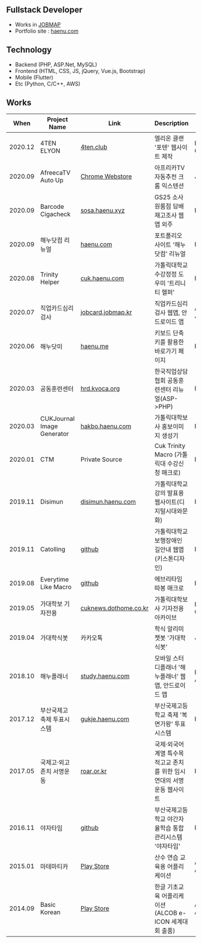 ## Fullstack Developer
  - Works in [JOBMAP][jm]
  - Portfolio site : [haenu.com][haenu]

## Technology
  - Backend (PHP, ASP.Net, MySQL)
  - Frontend (HTML, CSS, JS, jQuery, Vue.js, Bootstrap)
  - Mobile (Flutter)
  - Etc (Python, C/C++, AWS)

## Works
|When|Project Name|Link|Description|Tech|
|---|---|---|---|---|
|2020.12|4TEN ELYON|[4ten.club][4ten]|엘리온 클랜 '포텐' 웹사이트 제작|PHP, CodeIgniter3|
|2020.09|AfreecaTV Auto Up|[Chrome Webstore][afc_au]|아프리카TV 자동추천 크롬 익스텐션|Javascript|
|2020.09|Barcode Cigacheck|[sosa.haenu.xyz][sosa]|GS25 소사원룸점 담배재고조사 웹앱 외주|PHP|
|2020.09|해누닷컴 리뉴얼|[haenu.com][haenu]|포트폴리오 사이트 '해누닷컴' 리뉴얼|HTML|
|2020.08|Trinity Helper|[cuk.haenu.com][trinity_helper]|가톨릭대학교 수강정정 도우미 '트리니티 헬퍼'|PHP, Python|
|2020.07|직업카드심리검사|[jobcard.jobmap.kr][jobcard]|직업카드심리검사 웹앱, 안드로이드 앱|ASP.Net, Java(Android)|
|2020.06|해누닷미|[haenu.me][haenume]|키보드 단축키를 활용한 바로가기 페이지|PHP|
|2020.03|공동훈련센터|[hrd.kvoca.org][hrdkvoca]|한국직업상담협회 공동훈련센터 리뉴얼(ASP->PHP)|PHP|
|2020.03|CUKJournal Image Generator|[hakbo.haenu.com][hakboimg]|가톨릭대학보사 홍보이미지 생성기|PHP, Python|
|2020.01|CTM|Private Source|Cuk Trinity Macro (가톨릭대 수강신청 매크로)|Python|
|2019.11|Disimun|[disimun.haenu.com][disimun]|가톨릭대학교 강의 발표용 웹사이트(디지털시대와문화)|PHP|
|2019.11|Catolling|[github][catolling]|가톨릭대학교 보행장애인 길안내 웹앱(키스톤디자인)|PHP|
|2019.08|Everytime Like Macro|[github][eta]|에브리타임 따봉 매크로|Python|
|2019.05|가대학보 기자전용|[cuknews.dothome.co.kr][cuknews]|가톨릭대학보사 기자전용 아카이브|PHP, GNUBOARD|
|2019.04|가대학식봇|카카오톡|학식 알리미 챗봇 '가대학식봇'|Javascript|
|2018.10|해누플래너|[study.haenu.com][hp]|모바일 스터디플래너 '해누플래너' 웹앱, 안드로이드 앱|PHP, AppInventor|
|2017.12|부산국제고 축제 투표시스템|[gukje.haenu.com][gukje]|부산국제고등학교 축제 '복면가왕' 투표 시스템|PHP|
|2017.05|국제고·외고 존치 서명운동|[roar.or.kr][roar]|국제·외국어계열 특수목적고교 존치를 위한 임시 연대의 서명운동 웹사이트|PHP|
|2016.11|야자타임|[github][yjtime]|부산국제고등학교 야간자율학습 통합관리시스템 '야자타임'|PHP|
|2015.01|마테마티카|[Play Store][mathematica]|산수 연습 교육용 어플리케이션|AS 3.0, Adobe Air|
|2014.09|Basic Korean|[Play Store][bk]|한글 기초교육 어플리케이션 (ALCOB e-ICON 세계대회 출품)|AS 3.0, Adobe Air|


[jm]: <http://jobmap.kr>
[haenu]: <https://haenu.com>
[4ten]: <https://4ten.haenu.com>
[trinity_helper]: <https://cuk.haenu.com>
[afc_au]: <https://chrome.google.com/webstore/detail/afreecatv-auto-up/dclegcffcilobhmapnmoekjecibgglcg?hl=ko&authuser=0>
[sosa]: <http://sosa.haenu.xyz>
[hrdkvoca]: <https://hrd.kvoca.org>
[jobcard]: <http://jobcard.jobmap.kr>
[disimun]: <https://disimun.haenu.com>
[catolling]: <https://github.com/dokdo2013/Catolling>
[hp]: <https://study.haenu.com>
[gukje]: <https://gukje.haenu.com>
[yjtime]: <https://github.com/dokdo2013/Yajatime>
[hakboimg]: <https://hakbo.haenu.com>
[cuknews]: <http://cuknews.dothome.co.kr>
[haenume]: <http://haenu.me>
[eta]: <https://github.com/dokdo2013/everytime-like-macro>
[mathematica]: <https://play.google.com/store/apps/details?id=air.sum.mathmatics>
[bk]: <https://play.google.com/store/apps/details?id=air.test01>
[roar]: <http://roar.or.kr>
